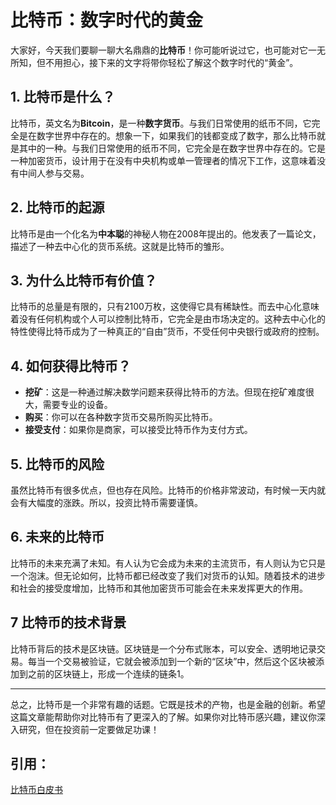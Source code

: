 # 比特币：数字时代的黄金

大家好，今天我们要聊一聊大名鼎鼎的**比特币**！你可能听说过它，也可能对它一无所知，但不用担心，接下来的文字将带你轻松了解这个数字时代的“黄金”。


## 1. 比特币是什么？

比特币，英文名为**Bitcoin**，是一种**数字货币**。与我们日常使用的纸币不同，它完全是在数字世界中存在的。想象一下，如果我们的钱都变成了数字，那么比特币就是其中的一种。与我们日常使用的纸币不同，它完全是在数字世界中存在的。它是一种加密货币，设计用于在没有中央机构或单一管理者的情况下工作，这意味着没有中间人参与交易。

## 2. 比特币的起源

比特币是由一个化名为**中本聪**的神秘人物在2008年提出的。他发表了一篇论文，描述了一种去中心化的货币系统。这就是比特币的雏形。

## 3. 为什么比特币有价值？

比特币的总量是有限的，只有2100万枚，这使得它具有稀缺性。而去中心化意味着没有任何机构或个人可以控制比特币，它完全是由市场决定的。这种去中心化的特性使得比特币成为了一种真正的“自由”货币，不受任何中央银行或政府的控制。

## 4. 如何获得比特币？

- **挖矿**：这是一种通过解决数学问题来获得比特币的方法。但现在挖矿难度很大，需要专业的设备。
- **购买**：你可以在各种数字货币交易所购买比特币。
- **接受支付**：如果你是商家，可以接受比特币作为支付方式。

## 5. 比特币的风险

虽然比特币有很多优点，但也存在风险。比特币的价格非常波动，有时候一天内就会有大幅度的涨跌。所以，投资比特币需要谨慎。

## 6. 未来的比特币

比特币的未来充满了未知。有人认为它会成为未来的主流货币，有人则认为它只是一个泡沫。但无论如何，比特币都已经改变了我们对货币的认知。随着技术的进步和社会的接受度增加，比特币和其他加密货币可能会在未来发挥更大的作用。

## 7 比特币的技术背景
比特币背后的技术是区块链。区块链是一个分布式账本，可以安全、透明地记录交易。每当一个交易被验证，它就会被添加到一个新的“区块”中，然后这个区块被添加到之前的区块链上，形成一个连续的链条1。

---

总之，比特币是一个非常有趣的话题。它既是技术的产物，也是金融的创新。希望这篇文章能帮助你对比特币有了更深入的了解。如果你对比特币感兴趣，建议你深入研究，但在投资前一定要做足功课！

## 引用：

[比特币白皮书](https://bitcoin.org/files/bitcoin-paper/bitcoin_zh_cn.pdf)
